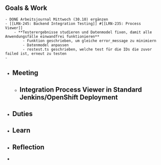 ## Goals & Work
	- DONE Arbeitsjournal Mittwoch (30.10) ergänzen
	- [[LRN-245: Backend Integration Testing]] #[[LRN-235: Process Viewer]]
		- **Testerergebnisse studieren und Datenmodel fixen, damit alle Anwendungsfälle einwandfrei funktionieren**
			- Funktion geschrieben, um gleiche error_message zu minimiern
			- Datenmodel anpassen
			- restest.ts geschrieben, welche test für die IDs die zuvor failed ist, erneut zu testen
	-
- ## Meeting
	- **Integration Process Viewer in Standard Jenkins/OpenShift Deployment**
		-
- ## Duties
- ## Learn
- ## Reflection
-
